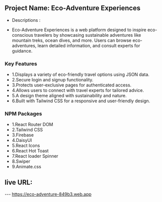 ## Project Name: Eco-Adventure Experiences

- Descriptions :

- Eco-Adventure Experiences is a web platform designed to inspire eco-conscious travelers by showcasing sustainable adventures like mountain treks, ocean dives, and more. Users can browse eco-adventures, learn detailed information, and consult experts for guidance.

### Key Features

- 1.Displays a variety of eco-friendly travel options using JSON data.
- 2.Secure login and signup functionality.
- 3.Protects user-exclusive pages for authenticated access.
- 4.Allows users to connect with travel experts for tailored advice.
- 5.A design theme aligned with sustainability and nature.
- 6.Built with Tailwind CSS for a responsive and user-friendly design.

### NPM Packages

- 1.React Router DOM
- 2.Tailwind CSS
- 3.Firebase
- 4.DaisyUI
- 5.React Icons
- 6.React Hot Toast
- 7.React loader Spinner
- 8.Swiper
- 9.Animate.css

## live URL:

--- https://eco-adventure-849b3.web.app
